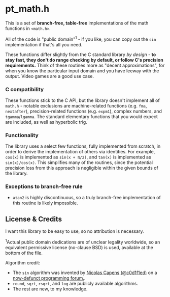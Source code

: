 # pt_math.h
This is a set of **branch-free, table-free** implementations of the math functions in `<math.h>`.

All of the code is "public domain"<sup>1</sup> - if you like, you can copy out the `sin` implementation if that's all you need.

These functions differ slightly from the C standard library *by design* - **to stay fast, they don't do range checking by default, or follow C's precision requirements.** Think of these routines more as "decent approximations", for when you know the particular input domain and you have leeway with the output. Video games are a good use case.

### C compatibility
These functions stick to the C API, but the library doesn't implement all of `math.h` - notable exclusions are machine-related functions (e.g. `fma`, `nextafter`), precision-related functions (e.g. `expm1`), complex numbers, and `tgamma`/`lgamma`. The standard elementary functions that you would expect are included, as well as hyperbolic trig.

### Functionality
The library uses a select few functions, fully implemented from scratch, in order to derive the implementation of others via identities. For example, `cos(x)` is implemented as `sin(x + π/2)`, and `tan(x)` is implemented as `sin(x)/cos(x)`. This simplifies many of the routines, since the potential precision loss from this approach is negligible within the given bounds of the library.

### Exceptions to branch-free rule
- `atan2` is highly discontinuous, so a truly branch-free implementation of this routine is likely impossible.

## License & Credits
I want this library to be easy to use, so no attribution is necessary.

<sup>1</sup>Actual public domain dedications are of unclear legality worldwide, so an equivalent permissive license (no-clause BSD) is used, available at the bottom of the file.

Algorithm credit:
- The `sin` algorithm was invented by [Nicolas Capens](https://github.com/c0d1f1ed) [(@c0d1f1ed)](https://twitter.com/c0d1f1ed) on a [now-defunct programming forum.](https://web.archive.org/web/20130927121234/http://devmaster.net/posts/9648/fast-and-accurate-sine-cosine).
- `round`, `sqrt`, `rsqrt`, and `log` are publicly available algorithms.
- The rest are new, to my knowledge.
